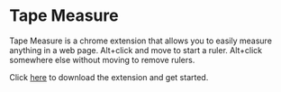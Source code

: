 # Tape Measure

Tape Measure is a chrome extension that allows you to easily measure anything in a web page. Alt+click and move to start a ruler. Alt+click somewhere else without moving to remove rulers.

Click [here](https://github.com/exploid/tape-measure/blob/master/tape-measure.crx?raw=true) to download the extension and get started.
